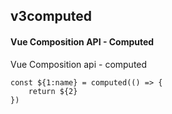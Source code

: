 ## v3computed
#### Vue Composition API - Computed
Vue Composition api - computed
```
const ${1:name} = computed(() => {
	return ${2}
})
```